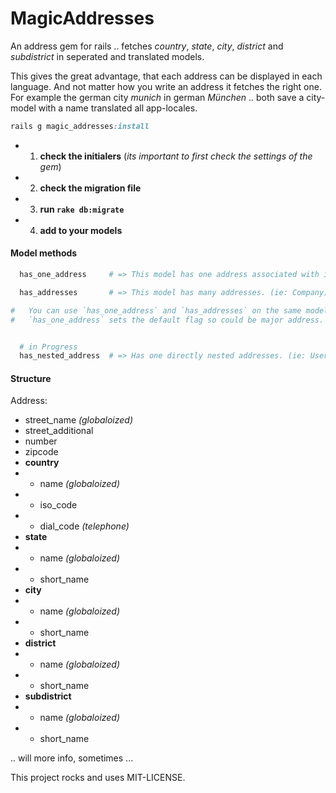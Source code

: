 # MagicAddresses

An address gem for rails .. fetches *country*, *state*, *city*, *district* and *subdistrict* in seperated and translated models.

This gives the great advantage, that each address can be displayed in each language. And not matter how you write an address it fetches the right one.
For example the german city *munich* in german *München* .. both save a city-model with a name translated all app-locales. 

```ruby
rails g magic_addresses:install
```

- 1. **check the initialers** (*its important to first check the settings of the gem*)
- 2. **check the migration file**
- 3. **run `rake db:migrate`**
- 4. **add to your models**


#### Model methods

```ruby
  has_one_address     # => This model has one address associated with it. (ie: User)

  has_addresses       # => This model has many addresses. (ie: Company)

#   You can use `has_one_address` and `has_addresses` on the same model 
#   `has_one_address` sets the default flag so could be major address.


  # in Progress
  has_nested_address  # => Has one directly nested addresses. (ie: User.street, User.city)

```


#### Structure

Address:
- street_name *(globaloized)*
- street_additional
- number
- zipcode
- **country**
- - name *(globaloized)*
- - iso_code
- - dial_code *(telephone)*
- **state**
- - name *(globaloized)*
- - short_name
- **city**
- - name *(globaloized)*
- - short_name
- **district**
- - name *(globaloized)*
- - short_name
- **subdistrict**
- - name *(globaloized)*
- - short_name





.. will more info, sometimes ...


This project rocks and uses MIT-LICENSE.